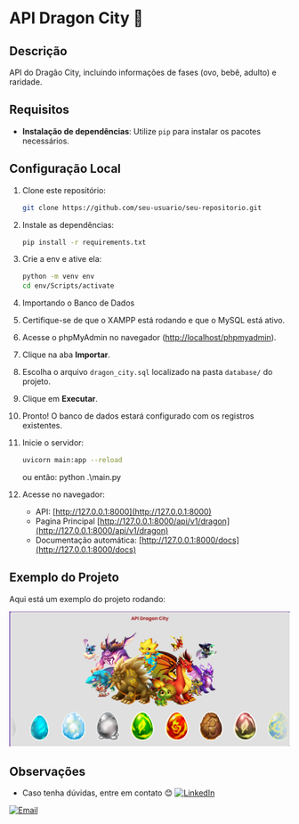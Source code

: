 # API Dragon City 🐉

## Descrição
API do Dragão City, incluindo informações de fases (ovo, bebê, adulto) e raridade.

## Requisitos
- **Instalação de dependências**: Utilize `pip` para instalar os pacotes necessários.

## Configuração Local
1. Clone este repositório:
    ```bash
    git clone https://github.com/seu-usuario/seu-repositorio.git
    ```

2. Instale as dependências:
    ```bash
    pip install -r requirements.txt
    ```

3. Crie a env e ative ela:
    ```bash
    python -m venv env
    cd env/Scripts/activate  
    ```

4. Importando o Banco de Dados
1. Certifique-se de que o XAMPP está rodando e que o MySQL está ativo.
2. Acesse o phpMyAdmin no navegador ([http://localhost/phpmyadmin](http://localhost/phpmyadmin)).
3. Clique na aba **Importar**.
4. Escolha o arquivo `dragon_city.sql` localizado na pasta `database/` do projeto.
5. Clique em **Executar**.
6. Pronto! O banco de dados estará configurado com os registros existentes.


5. Inicie o servidor:
    ```bash
    uvicorn main:app --reload
    ```
    ou então:
    python .\main.py

5. Acesse no navegador:
    - API: [http://127.0.0.1:8000](http://127.0.0.1:8000)
    - Pagina Principal [http://127.0.0.1:8000/api/v1/dragon](http://127.0.0.1:8000/api/v1/dragon)
    - Documentação automática: [http://127.0.0.1:8000/docs](http://127.0.0.1:8000/docs)


## Exemplo do Projeto
Aqui está um exemplo do projeto rodando:

![Projeto Rodando](assets/projeto-rodando.png)


## Observações
- Caso tenha dúvidas, entre em contato 😊
[![LinkedIn](https://img.shields.io/badge/-LinkedIn-%23FFC0CB)](https://www.linkedin.com/in/gabriela-alejandra-278b39355)      

[![Email](https://img.shields.io/badge/-Email-%23FF99CC)](mailto:gabrielasantos70707@gmail.com)


